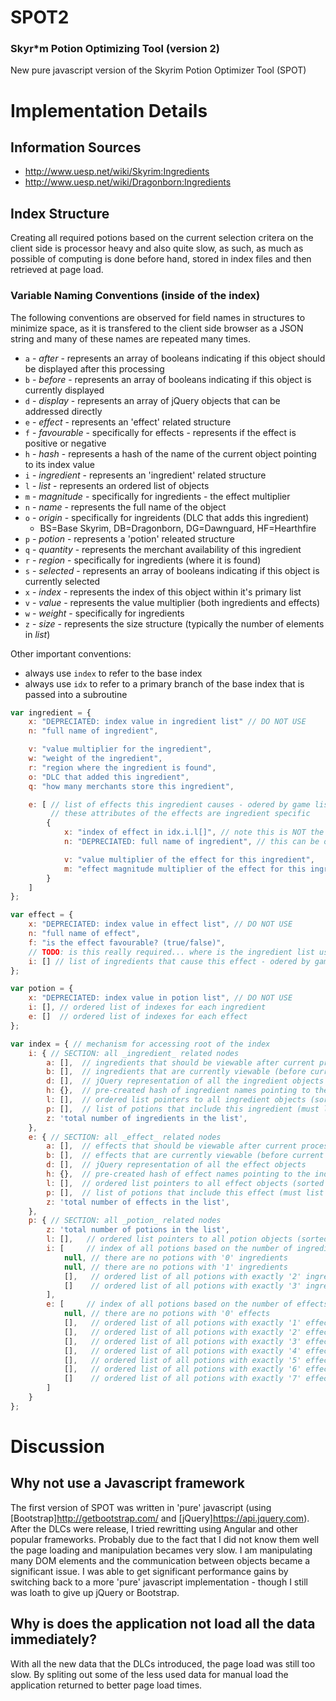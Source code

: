 # SPOT2
### Skyr\*m Potion Optimizing Tool (version 2)

New pure javascript version of the Skyrim Potion Optimizer Tool (SPOT)


# Implementation Details

## Information Sources
* http://www.uesp.net/wiki/Skyrim:Ingredients
* http://www.uesp.net/wiki/Dragonborn:Ingredients

## Index Structure

Creating all required potions based on the current selection critera on the client side is 
processor heavy and also quite slow, as such, as much as possible of computing is done before hand,
stored in index files and then retrieved at page load.

### Variable Naming Conventions (inside of the index)
The following conventions are observed for field names in structures to minimize space, as 
it is transfered to the client side browser as a JSON string and many of these names are repeated
many times.
* `a` - *after* - represents an array of booleans indicating if this object should be displayed after this processing
* `b` - *before* - represents an array of booleans indicating if this object is currently displayed
* `d` - *display* - represents an array of jQuery objects that can be addressed directly
* `e` - *effect* - represents an 'effect' related structure
* `f` - *favourable* - specifically for effects - represents if the effect is positive or negative
* `h` - *hash* - represents a hash of the name of the current object pointing to its index value
* `i` - *ingredient* - represents an 'ingredient' related structure
* `l` - *list* - represents an ordered list of objects
* `m` - *magnitude* - specifically for ingredients - the effect multiplier
* `n` - *name* - represents the full name of the object
* `o` - *origin* - specifically for ingreidents (DLC that adds this ingredient)
	* BS=Base Skyrim, DB=Dragonborn, DG=Dawnguard, HF=Hearthfire
* `p` - *potion* - represents a 'potion' releated structure
* `q` - *quantity* - represents the merchant availability of this ingredient
* `r` - *region* - specifically for ingredients (where it is found)
* `s` - *selected* - represents an array of booleans indicating if this object is currently selected
* `x` - *index* - represents the index of this object within it's primary list
* `v` - *value* - represents the value multiplier (both ingredients and effects)
* `w` - *weight* - specifically for ingredients
* `z` - *size* - represents the size structure (typically the number of elements in *list*)

Other important conventions:
* always use `index` to refer to the base index
* always use `idx` to refer to a primary branch of the base index that is passed into a subroutine

``` javascript
var ingredient = {
	x: "DEPRECIATED: index value in ingredient list" // DO NOT USE
	n: "full name of ingredient",

	v: "value multiplier for the ingredient",
	w: "weight of the ingredient",
	r: "region where the ingredient is found",
	o: "DLC that added this ingredient",
	q: "how many merchants store this ingredient",

	e: [ // list of effects this ingredient causes - odered by game list (exactly 4)
	     // these attributes of the effects are ingredient specific
		{
			x: "index of effect in idx.i.l[]", // note this is NOT the ordinal index!
			n: "DEPRECIATED: full name of ingredient", // this can be obtained by idx.i.l[x].n

			v: "value multiplier of the effect for this ingredient",
			m: "effect magnitude multiplier of the effect for this ingredient",
		}
	]
};

var effect = {
	x: "DEPRECIATED: index value in effect list", // DO NOT USE
	n: "full name of effect",
	f: "is the effect favourable? (true/false)",
	// TODO: is this really required... where is the ingredient list used???
	i: [] // list of ingredients that cause this effect - odered by game list
};

var potion = {
	x: "DEPRECIATED: index value in potion list", // DO NOT USE
	i: [], // ordered list of indexes for each ingredient
	e: []  // ordered list of indexes for each effect
};

var index = { // mechanism for accessing root of the index
	i: { // SECTION: all _ingredient_ related nodes
		a: [], 	// ingredients that should be viewable after current processing is complete
		b: [], 	// ingredients that are currently viewable (before current processing started)
		d: [], 	// jQuery representation of all the ingredient objects
		h: {}, 	// pre-created hash of ingredient names pointing to the index values for list 'l'
		l: [],	// ordered list pointers to all ingredient objects (sorted by ingredient name)
		p: [],  // list of potions that include this ingredient (must list be sorted)
		z: 'total number of ingredients in the list',
	},
	e: { // SECTION: all _effect_ related nodes
		a: [], 	// effects that should be viewable after current processing is complete
		b: [], 	// effects that are currently viewable (before current processing started)
		d: [], 	// jQuery representation of all the effect objects
		h: {}, 	// pre-created hash of effect names pointing to the index values for list 'l'
		l: [],	// ordered list pointers to all effect objects (sorted by effect name)
		p: [],  // list of potions that include this effect (must list be sorted)
		z: 'total number of effects in the list',
	},
	p: { // SECTION: all _potion_ related nodes
		z: 'total number of potions in the list',
		l: [],   // ordered list pointers to all potion objects (sorted by the string value of concatinating the ordinal values of the contained ingredients)
		i: [     // index of all potions based on the number of ingredients contained in the potion
			null, // there are no potions with '0' ingredients
			null, // there are no potions with '1' ingredients
			[],   // ordered list of all potions with exactly '2' ingredients
			[]    // ordered list of all potions with exactly '3' ingredients
		],
		e: [     // index of all potions based on the number of effects contained in the potion
			null, // there are no potions with '0' effects
			[],   // ordered list of all potions with exactly '1' effects
			[],   // ordered list of all potions with exactly '2' effects
			[],   // ordered list of all potions with exactly '3' effects
			[],   // ordered list of all potions with exactly '4' effects
			[],   // ordered list of all potions with exactly '5' effects
			[],   // ordered list of all potions with exactly '6' effects
			[]    // ordered list of all potions with exactly '7' effects
		] 
	}
};
```

# Discussion

## Why not use a Javascript framework

The first version of SPOT was written in 'pure' javascript (using
 [Bootstrap]http://getbootstrap.com/ and [jQuery]https://api.jquery.com).  
After the DLCs were release, I tried rewritting using Angular and other
popular frameworks.  Probably due to the fact that I did not know them
well the page loading and manipulation becames very slow.  I am manipulating
many DOM elements and the communication between objects became a significant
issue.  I was able to get significant performance gains by switching back 
to a more 'pure' javascript implementation - though I still was loath to
give up jQuery or Bootstrap.

## Why is does the application not load all the data immediately?

With all the new data that the DLCs introduced, the page load was still
too slow.  By spliting out some of the less used data for manual load
the application returned to better page load times.

